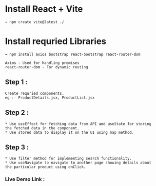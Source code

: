 # Install React + Vite
    → npm create vite@latest ./

# Install requried Libraries
    → npm install axios bootstrap react-bootstrap react-router-dom

    Axios - Used for handling promises
    react-router-dom - For dynamic routing

## Step 1 : 
    Create requried components.
    eg :- ProductDetails.jsx, ProductList.jsx

## Step 2 :
    * Use useEffect for fetching data from API and useState for storing the fetched data in the component.
    * Use stored data to display it on the UI using map method.

## Step 3 : 
    * Use filter method for implementing search functionality.
    * Use useNavigate to navigate to another page showing details about the particular product using onClick.

### Live Demo Link :
    
